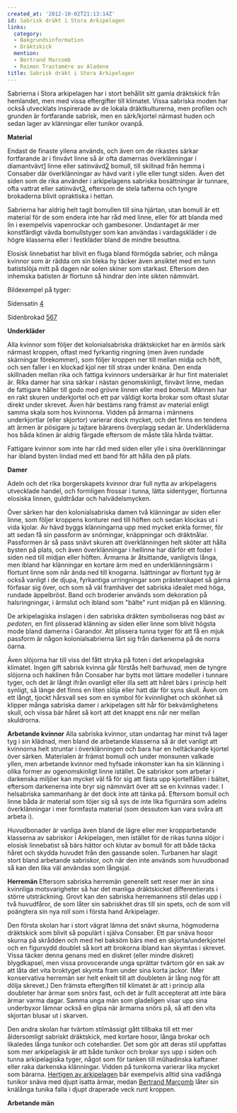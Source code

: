 ```yaml
---
created_at: '2012-10-02T21:13:14Z'
id: Sabrisk dräkt i Stora Arkipelagen
links:
  category:
  - Bakgrundsinformation
  - Dräktskick
  mention:
  - Bertrand Marcomb
  - Raimon Trastamére av Aladene
title: Sabrisk dräkt i Stora Arkipelagen
---
```


Sabrierna i Stora arkipelagen har i stort behållit sitt gamla dräktskick från hemlandet, men med
vissa eftergifter till klimatet. Vissa sabriska moden har också utvecklats inspirerade av de lokala
dräktkulturerna, men profilen och grunden är fortfarande sabrisk, men en särk/kjortel närmast huden
och sedan lager av klänningar eller tunikor ovanpå.

**Material**

Endast de finaste yllena används, och även om de rikastes särkar fortfarande är i finvävt linne så
är ofta damernas överklänningar i diamantvävt[1] linne eller satinvävd[2] bomull, till skillnad från
hemma i Consaber där överklänningar av hävd varit i ylle eller tungt siden. Även det siden som de
rika använder i arkipelagens sabriska bosättningar är tunnare, ofta vattrat eller satinvävt[3],
eftersom de stela tafterna och tyngre brokaderna blivit opraktiska i hettan.

Sabrierna har aldrig helt tagit bomullen till sina hjärtan, utan bomull är ett material för de som
endera inte har råd med linne, eller för att blanda med lin i exempelvis vapenrockar och gambesoner.
Undantaget är mer konstfärdigt vävda bomullstyger som kan användas i vardagskläder i de högre
klasserna eller i festkläder bland de mindre besuttna.

Elosisk linnebatist har blivit en fluga bland förmögda sabrier, och många kvinnor som är rädda om
sin bleka hy täcker även ansiktet med en tunn batistslöja mitt på dagen när solen skiner som
starkast. Eftersom den inhemska batisten är flortunn så hindrar den inte sikten nämnvärt.

Bildexempel på tyger:

Sidensatin [4]

Sidenbrokad [5][][6][][7]

**Underkläder**

Alla kvinnor som följer det kolonialsabriska dräktskicket har en ärmlös särk närmast kroppen, oftast
med fyrkantig ringning (men även rundade skärningar förekommer), som följer kroppen ner till mellan
midja och höft, och sen faller i en klockad kjol ner till strax under knäna. Den enda skillnaden
mellan rika och fattiga kvinnors undersärkar är hur fint materialet är. Rika damer har sina särkar i
nästan genomskinligt, finvävt linne, medan de fattigare håller till godo med grövre linnen eller med
bomull. Männen har en rakt skuren underkjortel och ett par väldigt korta brokar som oftast slutar
direkt under skrevet. Även här bestäms rang främst av material enligt samma skala som hos kvinnorna.
Vidden på ärmarna i männens underkjortlar (eller skjortor) varierar dock mycket, och det finns en
tendens att ärmen är pösigare ju tajtare bärarens överplagg sedan är. Underkläderna hos båda könen
är aldrig färgade eftersom de måste tåla hårda tvättar.

Fattigare kvinnor som inte har råd med siden eller ylle i sina överklänningar har ibland bysten
lindad med ett band för att hålla den på plats.

**Damer**

Adeln och det rika borgerskapets kvinnor drar full nytta av arkipelagens utvecklade handel, och
formligen frossar i tunna, lätta sidentyger, flortunna elosiska linnen, guldtrådar och
halvädelsmycken.

Över särken har den kolonialsabriska damen två klänningar av siden eller linne, som följer kroppens
konturer ned till höften och sedan klockas ut i vida kjolar. Av hävd byggs klänningarna upp med
mycket enkla former, för att sedan få sin passform av snörningar, knäppningar och dräktnålar.
Passformen är så pass snävt skuren att överklänningen helt sköter att hålla bysten på plats, och
även överklänningar i hellinne har därför ett foder i siden ned till midjan eller höften. Ärmarna är
åtsittande, vanligtvis långa, men ibland har klänningar en kortare ärm med en underklänningsärm i
flortunt linne som når ända ned till knogarna. Isättningar av flortunt tyg är också vanligt i de
djupa, fyrkantiga urringningar som prästerskapet så gärna förfasar sig över, och som så väl
framhäver det sabriska idealet med höga, rundade äppelbröst. Band och broderier används som
dekoration på halsringningar, i ärmslut och ibland som "bälte" runt midjan på en klänning.

De arkipelagiska inslagen i den sabriska dräkten symboliseras nog bäst av *pedoten*, en fint
plisserad klänning av siden eller linne som blivit högsta mode bland damerna i Garandor. Att
plissera tunna tyger för att få en mjuk passform är någon kolonialsabrierna lärt sig från darkenerna
på de norra öarna.

Även slöjorna har till viss del fått stryka på foten i det arkopelagiska klimatet. Ingen gift
sabrisk kvinna går förstås helt barhuvad, men de tyngre slöjorna och haklinen från Consaber har
bytts mot lättare modeller i tunnare tyger, och det är långt ifrån ovanligt eller illa sett att
håret bärs i princip helt synligt, så länge det finns en liten slöja eller hatt där för syns skull.
Även om ett långt, tjockt hårsvall ses som en symbol för kvinnlighet och skönhet så klipper många
sabriska damer i arkipelagen sitt hår för bekvämlighetens skull, och vissa bär håret så kort att det
knappt ens når ner mellan skuldrorna.

**Arbetande kvinnor** Alla sabriska kvinnor, utan undantag har minst två lager tyg i sin klädnad,
men bland de arbetande klasserna så är det vanligt att kvinnorna helt struntar i överklänningen och
bara har en heltäckande kjortel över särken. Materialen är främst bomull och under monsunen valkade
yllen, men arbetande kvinnor med hyfsade inkomster kan ha sin klänning i olika former av
ogenomskinligt linne istället. De sabriskor som arbetar i darkenska miljöer kan mycket väl få för
sig att fästa upp kjortelfållen i bältet, eftersom darkenerna inte bryr sig nämnvärt över att se en
kvinnas vader. I helsabriska sammanhang är det dock inte att tänka på. Eftersom bomull och linne
båda är material som töjer sig så sys de inte lika figurnära som adelns överklänningar i mer
formfasta material (som dessutom kan vara svåra att arbeta i).

Huvudbonader är vanliga även bland de lägre eller mer kropparbetande klasserna av sabriskor i
Arkipelagen, men istället för de rikas tunna slöjor i elosisk linnebatist så bärs hättor och klutar
av bomull för att både täcka håret och skydda huvudet från den gassande solen. Turbanen har slagit
stort bland arbetande sabriskor, och när den inte används som huvudbonad så kan den lika väl
användas som långsjal.

**Herremän** Eftersom sabriska herremän generellt sett reser mer än sina kvinnliga motsvarigheter så
har det manliga dräktskicket differentierats i större utsträckning. Grovt kan den sabriska
herremannens stil delas upp i två huvudfåror, de som låter sin sabriskhet dras till sin spets, och
de som vill poängtera sin nya roll som i första hand Arkipelager.

Den första skolan har i stort vägrat lämna det snävt skurna, högmoderna dräktskick som blivit så
populärt i själva Consaber. Ett par snäva hosor skurna på skrådden och med hel baksöm bärs med en
skjorta/underkjortel och en figursydd doublet så kort att brokorna ibland kan skymtas i skrevet.
Vissa täcker denna genans med en diskret (eller mindre diskret) blygdkapsel, men vissa provocerande
unga sprättar tvärtom gör en sak av att låta det vita broktyget skymta fram under sina korta jackor.
(Mer konservativa herremän ser helt enkelt till att doubleten är lång nog för att dölja skrevet.)
Den främsta eftergiften till klimatet är att i princip alla doubleter har ärmar som snörs fast, och
det är fullt accepterat att inte bära ärmar varma dagar. Samma unga män som gladeligen visar upp
sina underbyxor lämnar också en glipa när ärmarna snörs på, så att den vita skjortan blusar ut i
skarven.

Den andra skolan har tvärtom stilmässigt gått tillbaka till ett mer åldersomligt sabriskt
dräktskick, med kortare hosor, långa brokar och likaledes långa tunikor och cotehardier. Det som gör
att deras stil uppfattas som mer arkipelagisk är att både tunikor och brokar sys upp i siden och
tunna arkipelagiska tyger, något som för tanken till mûhadinska kaftaner eller raka darkenska
klänningar. Vidden på tunikorna varierar lika mycket som bärarna. [Hertigen av arkipelagen] bär
exempelvis alltid sina vadlånga tunikor snäva med djupt isatta ärmar, medan [Bertrand Marcomb] låter
sin knälånga tunika falla i djupt draperade veck runt kroppen.

**Arbetande män**

  [1]: http://www.medievaltextiles.org/gallery/bing03.gif
  [2]: http://2.imimg.com/data2/FB/UX/MY-1189308/satin-weave-fabric-250x250.jpg
  [3]: http://www.hyenaproductions.com/images/products/detail/IMG_5114.jpg
  [4]: http://www.hyenaproductions.com/images/products/detail/IMG_1714.JPG
  [5]: http://www.hyenaproductions.com/images/products/detail/IMG_1229.1.JPG
  [6]: http://product-image.tradeindia.com/00243178/b/0/Brocade-Silk-Fabric.jpg
  [7]: http://store.corsetmaking.com/Merchant2/graphics/00000001/olivefloral.jpg
  [Hertigen av arkipelagen]: Raimon_Trastamére_av_Aladene
  [Bertrand Marcomb]: Bertrand_Marcomb